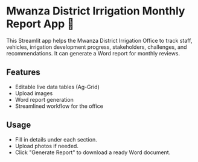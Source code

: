 # Mwanza District Irrigation Monthly Report App 🌾

This Streamlit app helps the Mwanza District Irrigation Office to track staff, vehicles, irrigation development progress, stakeholders, challenges, and recommendations. It can generate a Word report for monthly reviews.

## Features
- Editable live data tables (Ag-Grid)
- Upload images
- Word report generation
- Streamlined workflow for the office

## Usage
- Fill in details under each section.
- Upload photos if needed.
- Click "Generate Report" to download a ready Word document.